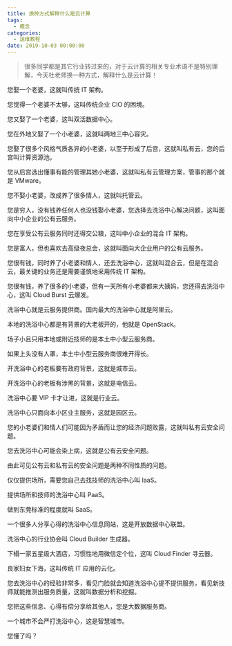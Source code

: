 ```yaml
---
title: 换种方式解释什么是云计算
tags:
  - 概念
categories:
  - 运维教程
date: 2019-10-03 00:00:00
---
```


> 很多同学都是其它行业转过来的，对于云计算的相关专业术语不是特别理解，今天杜老师换一种方式，解释什么是云计算！

<!-- more -->

您娶一个老婆，这就叫传统 IT 架构。

您觉得一个老婆不太够，这叫传统企业 CIO 的困境。

您又娶了一个老婆，这叫双活数据中心。

您在外地又娶了一个小老婆，这就叫两地三中心容灾。

您娶了很多个风格气质各异的小老婆，以至于形成了后宫，这就叫私有云，您的后宫叫计算资源池。

您从后宫选出懂事有能的管理其她小老婆，这就叫私有云管理方案，管事的那个就是 VMware。

您不娶小老婆，改成养了很多情人，这就叫托管云。

您是穷人，没有钱养任何人也没钱娶小老婆，您选择去洗浴中心解决问题，这叫面向中小企业的公有云服务。

您在享受公有云服务同时还得交公粮，这叫中小企业的混合 IT 架构。

您是富人，但也喜欢去高级夜总会，这就叫面向大企业用户的公有云服务。

您很有钱，同时养了小老婆和情人，还去洗浴中心，这就叫混合云，但是在混合云，最关键的业务还是需要谨慎地采用传统 IT 架构。

您很有钱，养了很多的小老婆，但有一天所有小老婆都来大姨妈，您还得去洗浴中心，这叫 Cloud Burst 云爆发。

洗浴中心就是云服务提供商。国内最大的洗浴中心就是阿里云。

本地的洗浴中心都是有背景的大老板开的，他就是 OpenStack。

场子小且只用本地或附近技师的是本土中小型云服务商。

如果上头没有人罩，本土中小型云服务商很难开得长。

开洗浴中心的老板要有政府背景，这就是城市云。

开洗浴中心的老板有涉黑的背景，这就是电信云。

洗浴中心要 VIP 卡才让进，这就是行业云。

洗浴中心只面向本小区业主服务，这就是园区云。

您的小老婆们和情人们可能因为矛盾而让您的经济问题败露，这就叫私有云安全问题。

您去洗浴中心可能会染上病，这就是公有云安全问题。

由此可见公有云和私有云的安全问题是两种不同性质的问题。

仅仅提供场所，需要您自己去找技师的洗浴中心叫 IaaS。

提供场所和技师的洗浴中心叫 PaaS。

做到东莞标准的程度就叫 SaaS。

一个很多人分享心得的洗浴中心信息网站，这是开放数据中心联盟。

洗浴中心的行业协会叫 Cloud Builder 生成器。

下榻一家五星级大酒店，习惯性地用微信定个位，这叫 Cloud Finder 寻云器。

良家妇女下海，这叫传统 IT 应用的云化。

您去洗浴中心的经验非常多，看见门脸就会知道洗浴中心提不提供服务，看见新技师就能推测出服务质量，这就叫数据分析和挖掘。

您把这些信息、心得有偿分享给其他人，您是大数据服务商。

一个城市不会严打洗浴中心，这是智慧城市。

您懂了吗？